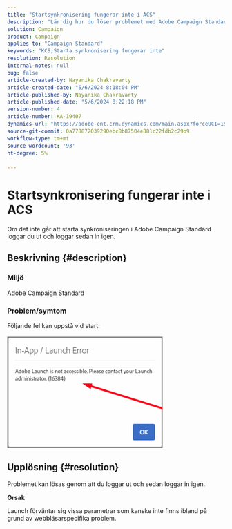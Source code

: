 ```yaml
---
title: "Startsynkronisering fungerar inte i ACS"
description: "Lär dig hur du löser problemet med Adobe Campaign Standard där det inte går att starta synkroniseringen."
solution: Campaign
product: Campaign
applies-to: "Campaign Standard"
keywords: "KCS,Starta synkronisering fungerar inte"
resolution: Resolution
internal-notes: null
bug: false
article-created-by: Nayanika Chakravarty
article-created-date: "5/6/2024 8:18:04 PM"
article-published-by: Nayanika Chakravarty
article-published-date: "5/6/2024 8:22:18 PM"
version-number: 4
article-number: KA-19407
dynamics-url: "https://adobe-ent.crm.dynamics.com/main.aspx?forceUCI=1&pagetype=entityrecord&etn=knowledgearticle&id=cc7d16b9-e50b-ef11-9f8a-6045bd0065b6"
source-git-commit: 0a778872039290ebc8b87504e881c22fdb2c29b9
workflow-type: tm+mt
source-wordcount: '93'
ht-degree: 5%

---
```


# Startsynkronisering fungerar inte i ACS


Om det inte går att starta synkroniseringen i Adobe Campaign Standard loggar du ut och loggar sedan in igen.

## Beskrivning {#description}


### <b>Miljö</b>

Adobe Campaign Standard

### <b>Problem/symtom</b>

Följande fel kan uppstå vid start:
<br><br>![](assets/___cd7d16b9-e50b-ef11-9f8a-6045bd0065b6___.png)<br>

## Upplösning {#resolution}


Problemet kan lösas genom att du loggar ut och sedan loggar in igen.

<b>Orsak</b>

Launch förväntar sig vissa parametrar som kanske inte finns ibland på grund av webbläsarspecifika problem.
